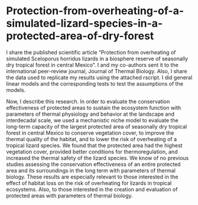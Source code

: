 # Protection-from-overheating-of-a-simulated-lizard-species-in-a-protected-area-of-dry-forest

I share the published scientific article “Protection from overheating of simulated Sceloporus horridus lizards in a biosphere reserve of seasonally dry tropical forest in central Mexico”. I and my co-authors sent it to the international peer-review journal, Journal of Thermal Biology. 
Also, I share the data used to replicate my results using the attached rscript. 
I did general linear models and the corresponding tests to test the assumptions of the models.

Now, I describe this research. In order to evaluate the conservation effectiveness of protected areas to sustain the ecosystem function with parameters of thermal physiology and behavior at the landscape and interdecadal scale, we used a mechanistic niche model to evaluate the long-term capacity of the largest protected area of seasonally dry tropical forest in central Mexico to conserve vegetation cover, to improve the thermal quality of the habitat, and to lower the risk of overheating of a tropical lizard species. We found that the protected area had the highest vegetation cover, provided better conditions for thermoregulation, and increased the thermal safety of the lizard species. We know of no previous studies assessing the conservation effectiveness of an entire protected area and its surroundings in the long term with parameters of thermal biology. 
These results are especially relevant to those interested in the effect of habitat loss on the risk of overheating for lizards in tropical ecosystems. Also, to those interested in the creation and evaluation of protected areas with parameters of thermal biology.
